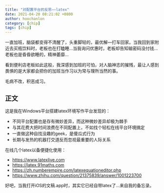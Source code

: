 ```yaml
---
title: "对配置平台的反思——latex"
date: 2021-04-20 08:21:02 +0800
author: hoochanlon
category: [chip]
tags: [chip]
---
```


一直加班，脑袋都变得不清醒了，头重脚轻的，最优解—打车回家。当我回到家附近去买瓶饮料时，老板也在打瞌睡...当我询问优惠时，老板却告知输密码没付钱...老板也是昏昏欲睡的，精神萎靡...<!--more-->

看到便利店老板如此这般，我深感到加班的可怕，对人脑神志的摧残，最让人感到畏惧的是大家都会把你的加班当作习以为常与理所当然的事。

毛病不改，积恶成习。

## 正文

这是我在Windows平台搭建latex环境写作平台发现的：

- 不同平台配置也是存有微妙差异，而这种微妙差异却极为棘手
- 与其花费大把时间浪费在不同配置上，不如找个轻松在线平台环境搞定
- 一直做这种自找没趣的geek，是傻瓜式行为
- 长期与发热的机器打交道反而忽视最重要的人际关系

在线几个latex以备便捷化使用：

- https://www.latexlive.com
- https://latex.91maths.com
- https://zh.numberempire.com/latexequationeditor.php
- https://www.zhihu.com/question/21375839/answer/1001223700


好吧，当我打开iOS的文稿.app时，其实它已经自带latex了...来自我的备忘录。
